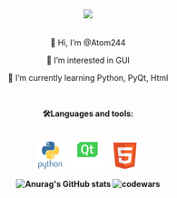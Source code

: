 <div id="header" align="center">
  <img src="https://media.giphy.com/media/IWiAPmq1HS9QZRu8PT/giphy-downsized-large.gif" width="100"/>
</div>

<br>

<p align="center">👋 Hi, I’m @Atom244</p>

<p align="center">👀 I’m interested in GUI</p>

<p align="center">🌱 I’m currently learning Python, PyQt, Html</p>

<div id="header" align="center">
  
  <br>

  <b>🛠Languages and tools:<b>   
  
  <img src="https://github.com/devicons/devicon/blob/master/icons/python/python-original-wordmark.svg" title="Python" alt="Python" width="50" height="50"/>&nbsp;
  <img src="https://github.com/Atom244/icons-for-projects/blob/main/qt1.png" title="Qt" alt="Qt" width="70" height="70" />&nbsp;
  <img src="https://github.com/devicons/devicon/blob/master/icons/html5/html5-original.svg" title="Html" alt="Html" width="48" height="48" />&nbsp;
  
![Anurag's GitHub stats](https://github-readme-stats.vercel.app/api?username=Atom244&theme=dark&hide=stars,issues&show_icons=true)
![codewars](https://www.codewars.com/users/username/badges/large) 
</div>

 


